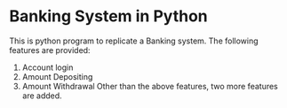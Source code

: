 # Banking System in Python 

This is python program to replicate a Banking system. The following features are provided:
1. Account login
2. Amount Depositing
3. Amount Withdrawal
Other than the above features, two more features are added.
